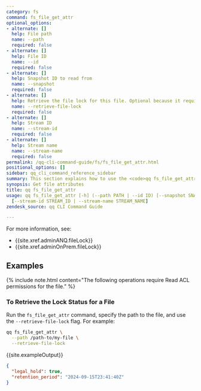 ```yaml
---
category: fs
command: fs_file_get_attr
optional_options:
- alternate: []
  help: File path
  name: --path
  required: false
- alternate: []
  help: File ID
  name: --id
  required: false
- alternate: []
  help: Snapshot ID to read from
  name: --snapshot
  required: false
- alternate: []
  help: Retrieve the file lock for this file. Optional because it requires READ_ACL
  name: --retrieve-file-lock
  required: false
- alternate: []
  help: Stream ID
  name: --stream-id
  required: false
- alternate: []
  help: Stream name
  name: --stream-name
  required: false
permalink: /qq-cli-command-guide/fs/fs_file_get_attr.html
positional_options: []
sidebar: qq_cli_command_reference_sidebar
summary: This section explains how to use the <code>qq fs_file_get_attr</code> command.
synopsis: Get file attributes
title: qq fs_file_get_attr
usage: qq fs_file_get_attr [-h] (--path PATH | --id ID) [--snapshot SNAPSHOT] [--retrieve-file-lock]
  [--stream-id STREAM_ID | --stream-name STREAM_NAME]
zendesk_source: qq CLI Command Guide

---
```

For more information, see:
* {{site.xref.adminANQ.fileLock}}
* {{site.xref.adminOnPrem.fileLock}}

## Examples
{% include note.html content="The following operations require Read ACL permissions for the file." %}

### To Retrieve the Lock Status for a File
Run the `fs_file_get_attr` command, specify the path to the file, and use the `--retrieve-file-lock` flag. For example:

```bash
qq fs_file_get_attr \
  --path /path-to/my-file \
  --retrieve-file-lock
```

{{site.exampleOutput}}

```json
{
  "legal_hold": true,
  "retention_period": "2024-09-15T23:41:40Z"
}
```
